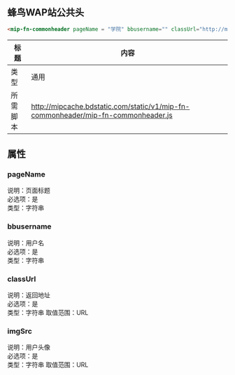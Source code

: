 ## 蜂鸟WAP站公共头

```html
<mip-fn-commonheader pageName = "学院" bbusername="" classUrl="http://m.fengniao.com/academy/" imgSrc="http://icon.fengniao.com/my/images/head/head30.png"></mip-fn-commonheader>
```

标题|内容
----|----
类型|通用 
所需脚本|http://mipcache.bdstatic.com/static/v1/mip-fn-commonheader/mip-fn-commonheader.js

## 属性
### pageName
说明：页面标题  
必选项：是  
类型：字符串 

### bbusername
说明：用户名  
必选项：是  
类型：字符串 
 
### classUrl
说明：返回地址  
必选项：是  
类型：字符串 
取值范围：URL

### imgSrc
说明：用户头像  
必选项：是  
类型：字符串 
取值范围：URL
